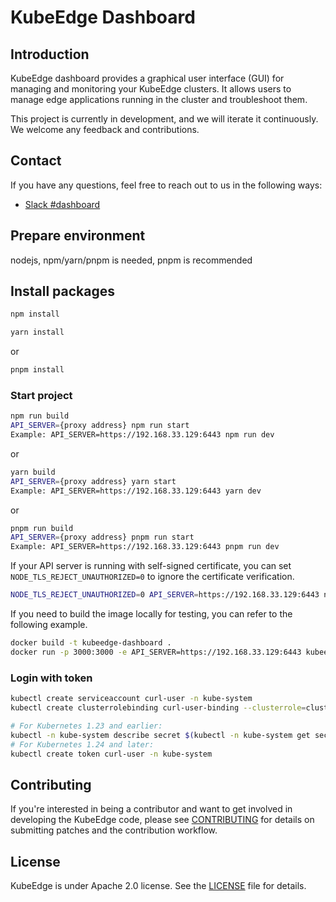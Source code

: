 # KubeEdge Dashboard

## Introduction
KubeEdge dashboard provides a graphical user interface (GUI) for managing and monitoring your KubeEdge clusters. It allows users to manage edge applications running in the cluster and troubleshoot them.

This project is currently in development, and we will iterate it continuously. We welcome any feedback and contributions.

## Contact
If you have any questions, feel free to reach out to us in the following ways:
* [Slack #dashboard](https://kubeedge.io/docs/community/slack/)

## Prepare environment
nodejs, npm/yarn/pnpm is needed, pnpm is recommended

## Install packages

```bash with npm
npm install
```

```bash with yarn
yarn install
```

or

```bash with pnpm
pnpm install
```

### Start project

```bash with npm
npm run build
API_SERVER={proxy address} npm run start
Example: API_SERVER=https://192.168.33.129:6443 npm run dev
```
or

```bash with yarn
yarn build
API_SERVER={proxy address} yarn start
Example: API_SERVER=https://192.168.33.129:6443 yarn dev
```
or

```bash with pnpm
pnpm run build
API_SERVER={proxy address} pnpm run start
Example: API_SERVER=https://192.168.33.129:6443 pnpm run dev
```

If your API server is running with self-signed certificate, you can set `NODE_TLS_REJECT_UNAUTHORIZED=0` to ignore the certificate verification.

```bash with npm
NODE_TLS_REJECT_UNAUTHORIZED=0 API_SERVER=https://192.168.33.129:6443 npm run dev
```

If you need to build the image locally for testing, you can refer to the following example.

```bash with npm
docker build -t kubeedge-dashboard .
docker run -p 3000:3000 -e API_SERVER=https://192.168.33.129:6443 kubeedge-dashboard
```

### Login with token

```bash
kubectl create serviceaccount curl-user -n kube-system
kubectl create clusterrolebinding curl-user-binding --clusterrole=cluster-admin --serviceaccount=kube-system:curl-user -n kube-system

# For Kubernetes 1.23 and earlier:
kubectl -n kube-system describe secret $(kubectl -n kube-system get secret | grep curl-user | awk '{print $1}')
# For Kubernetes 1.24 and later:
kubectl create token curl-user -n kube-system
```

## Contributing
If you're interested in being a contributor and want to get involved in developing the KubeEdge code, please see [CONTRIBUTING](./CONTRIBUTING.md) for details on submitting patches and the contribution workflow.

## License
KubeEdge is under Apache 2.0 license. See the [LICENSE](LICENSE) file for details.
